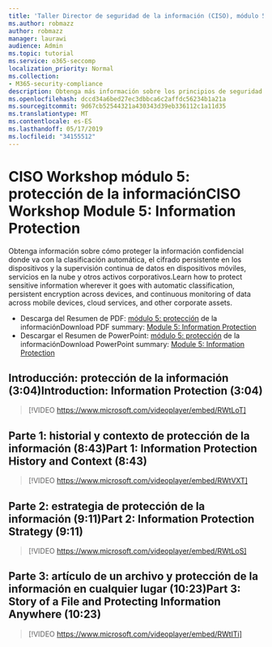 ```yaml
---
title: 'Taller Director de seguridad de la información (CISO), módulo 5: protección de la información'
ms.author: robmazz
author: robmazz
manager: laurawi
audience: Admin
ms.topic: tutorial
ms.service: o365-seccomp
localization_priority: Normal
ms.collection:
- M365-security-compliance
description: Obtenga más información sobre los principios de seguridad y las recomendaciones para modernizar la seguridad de su organización.
ms.openlocfilehash: dccd34a6bed27ec3dbbca6c2affdc56234b1a21a
ms.sourcegitcommit: 9d67cb52544321a430343d39eb336112c1a11d35
ms.translationtype: MT
ms.contentlocale: es-ES
ms.lasthandoff: 05/17/2019
ms.locfileid: "34155512"
---
```

# <a name="ciso-workshop-module-5-information-protection"></a><span data-ttu-id="804a8-103">CISO Workshop módulo 5: protección de la información</span><span class="sxs-lookup"><span data-stu-id="804a8-103">CISO Workshop Module 5: Information Protection</span></span>

<span data-ttu-id="804a8-104">Obtenga información sobre cómo proteger la información confidencial donde va con la clasificación automática, el cifrado persistente en los dispositivos y la supervisión continua de datos en dispositivos móviles, servicios en la nube y otros activos corporativos.</span><span class="sxs-lookup"><span data-stu-id="804a8-104">Learn how to protect sensitive information wherever it goes with automatic classification, persistent encryption across devices, and continuous monitoring of data across mobile devices, cloud services, and other corporate assets.</span></span>

- <span data-ttu-id="804a8-105">Descarga del Resumen de PDF: [módulo 5: protección](media/ciso-workshop-5-information-protection-strategy.pdf) de la información</span><span class="sxs-lookup"><span data-stu-id="804a8-105">Download PDF summary: [Module 5: Information Protection](media/ciso-workshop-5-information-protection-strategy.pdf)</span></span>
- <span data-ttu-id="804a8-106">Descargar el Resumen de PowerPoint: [módulo 5: protección](https://docs.microsoft.com/office365/securitycompliance/media/ciso-workshop-5-information-protection-strategy.pptx) de la información</span><span class="sxs-lookup"><span data-stu-id="804a8-106">Download PowerPoint summary: [Module 5: Information Protection](https://docs.microsoft.com/office365/securitycompliance/media/ciso-workshop-5-information-protection-strategy.pptx)</span></span>

## <a name="introduction-information-protection-304"></a><span data-ttu-id="804a8-107">Introducción: protección de la información (3:04)</span><span class="sxs-lookup"><span data-stu-id="804a8-107">Introduction: Information Protection (3:04)</span></span>

> [!VIDEO https://www.microsoft.com/videoplayer/embed/RWtLoT]

## <a name="part-1-information-protection-history-and-context-843"></a><span data-ttu-id="804a8-108">Parte 1: historial y contexto de protección de la información (8:43)</span><span class="sxs-lookup"><span data-stu-id="804a8-108">Part 1: Information Protection History and Context (8:43)</span></span>

> [!VIDEO https://www.microsoft.com/videoplayer/embed/RWtVXT]

## <a name="part-2-information-protection-strategy-911"></a><span data-ttu-id="804a8-109">Parte 2: estrategia de protección de la información (9:11)</span><span class="sxs-lookup"><span data-stu-id="804a8-109">Part 2: Information Protection Strategy (9:11)</span></span>

> [!VIDEO https://www.microsoft.com/videoplayer/embed/RWtLoS]

## <a name="part-3-story-of-a-file-and-protecting-information-anywhere-1023"></a><span data-ttu-id="804a8-110">Parte 3: artículo de un archivo y protección de la información en cualquier lugar (10:23)</span><span class="sxs-lookup"><span data-stu-id="804a8-110">Part 3: Story of a File and Protecting Information Anywhere (10:23)</span></span>

> [!VIDEO https://www.microsoft.com/videoplayer/embed/RWtITi]